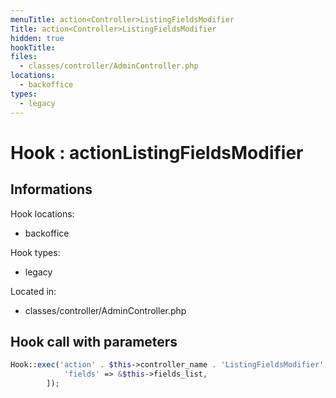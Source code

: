 ```yaml
---
menuTitle: action<Controller>ListingFieldsModifier
Title: action<Controller>ListingFieldsModifier
hidden: true
hookTitle: 
files:
  - classes/controller/AdminController.php
locations:
  - backoffice
types:
  - legacy
---
```


# Hook : action<Controller>ListingFieldsModifier

## Informations

Hook locations: 
  - backoffice

Hook types: 
  - legacy

Located in: 
  - classes/controller/AdminController.php

## Hook call with parameters

```php
Hook::exec('action' . $this->controller_name . 'ListingFieldsModifier', [
            'fields' => &$this->fields_list,
        ]);
```